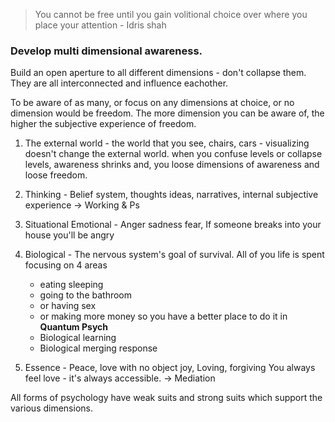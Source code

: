 
> You cannot be free until you gain volitional choice over where you place your attention - Idris shah 

### Develop multi dimensional awareness.

Build an open aperture to all different dimensions - don't collapse them. They are all interconnected and influence eachother. 

To be aware of as many, or focus on any dimensions at choice, or no dimension would be freedom. The more dimension you can be aware of, the higher the subjective experience of freedom.  

1) The external world - the world that you see, chairs, cars - visualizing doesn't change the external world. when you confuse levels or collapse levels, awareness shrinks and, you loose dimensions of awareness and loose freedom.

2) Thinking - Belief system, thoughts ideas, narratives, internal subjective experience -> Working & Ps

3) Situational Emotional - Anger sadness fear, 
	If someone breaks into your house you'll be angry
	
4) Biological - The nervous system's goal of survival.
All of you life is spent focusing on 4 areas
	- eating sleeping 
	- going to the bathroom
	- or having sex 
	- or making more money so you have a better place to do it in 
	**Quantum Psych** 
	- Biological learning
	- Biological merging response 
	
5) Essence - Peace, love with no object joy, Loving, forgiving
	You always feel love - it's always accessible. -> Mediation 
	

All forms of psychology have weak suits and strong suits which support the various dimensions.

